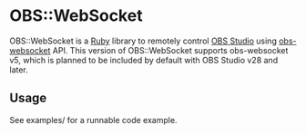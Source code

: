 # OBS::WebSocket

OBS::WebSocket is a [Ruby](https://www.ruby-lang.org) library to remotely control [OBS Studio](https://obsproject.com/) using [obs-websocket](https://github.com/Palakis/obs-websocket) API. This version of OBS::WebSocket supports obs-websocket v5, which is planned to be included by default with OBS Studio v28 and later.

## Usage

See examples/ for a runnable code example.
